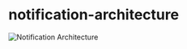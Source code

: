 # notification-architecture
![Notification Architecture](https://github.com/mnaeem99/notification-architecture/assets/77039175/47f8647b-d9cd-4bdf-846c-7effe16a3220)

